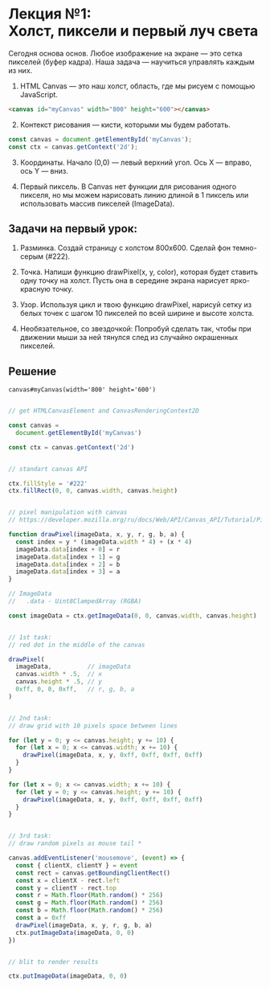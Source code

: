 
<!--- file: 01_raster_graphics_intro.md --->

# Лекция №1:<br>Холст, пиксели и первый луч света<br>

Сегодня основа основ. Любое изображение на экране — это сетка пикселей (буфер кадра). Наша задача — научиться управлять каждым из них.

1. HTML Canvas — это наш холст, область, где мы рисуем с помощью JavaScript.

```html
<canvas id="myCanvas" width="800" height="600"></canvas>
```

2. Контекст рисования — кисти, которыми мы будем работать.

```javascript
const canvas = document.getElementById('myCanvas');
const ctx = canvas.getContext('2d');
```

3. Координаты. Начало (0,0) — левый верхний угол. Ось X — вправо, ось Y — вниз.

4. Первый пиксель. В Canvas нет функции для рисования одного пикселя, но мы можем нарисовать линию длиной в 1 пиксель или использовать массив пикселей (ImageData).


## Задачи на первый урок:

1. Разминка. Создай страницу с холстом 800x600. Сделай фон темно-серым (#222).

2. Точка. Напиши функцию drawPixel(x, y, color), которая будет ставить одну точку на холст. Пусть она в середине экрана нарисует ярко-красную точку.

3. Узор. Используя цикл и твою функцию drawPixel, нарисуй сетку из белых точек с шагом 10 пикселей по всей ширине и высоте холста.

4. Необязательное, со звездочкой: Попробуй сделать так, чтобы при движении мыши за ней тянулся след из случайно окрашенных пикселей.


## Решение

```pug
canvas#myCanvas(width='800' height='600')
```

```javascript

// get HTMLCanvasElement and CanvasRenderingContext2D

const canvas =
  document.getElementById('myCanvas')

const ctx = canvas.getContext('2d')


// standart canvas API

ctx.fillStyle = '#222'
ctx.fillRect(0, 0, canvas.width, canvas.height)


// pixel manipulation with canvas
// https://developer.mozilla.org/ru/docs/Web/API/Canvas_API/Tutorial/Pixel_manipulation_with_canvas

function drawPixel(imageData, x, y, r, g, b, a) {
  const index = y * (imageData.width * 4) + (x * 4)
  imageData.data[index + 0] = r
  imageData.data[index + 1] = g
  imageData.data[index + 2] = b
  imageData.data[index + 3] = a
}

// ImageData
//   .data - Uint8ClampedArray (RGBA)

const imageData = ctx.getImageData(0, 0, canvas.width, canvas.height)


// 1st task:
// red dot in the middle of the canvas

drawPixel(
  imageData,          // imageData
  canvas.width * .5,  // x
  canvas.height * .5, // y
  0xff, 0, 0, 0xff,   // r, g, b, a
)


// 2nd task:
// draw grid with 10 pixels space between lines

for (let y = 0; y <= canvas.height; y += 10) {
  for (let x = 0; x <= canvas.width; x += 10) {
    drawPixel(imageData, x, y, 0xff, 0xff, 0xff, 0xff)
  }
}

for (let x = 0; x <= canvas.width; x += 10) {
  for (let y = 0; y <= canvas.height; y += 10) {
    drawPixel(imageData, x, y, 0xff, 0xff, 0xff, 0xff)
  }
}


// 3rd task:
// draw random pixels as mouse tail *

canvas.addEventListener('mousemove', (event) => {
  const { clientX, clientY } = event
  const rect = canvas.getBoundingClientRect()
  const x = clientX - rect.left
  const y = clientY - rect.top
  const r = Math.floor(Math.random() * 256)
  const g = Math.floor(Math.random() * 256)
  const b = Math.floor(Math.random() * 256)
  const a = 0xff
  drawPixel(imageData, x, y, r, g, b, a)
  ctx.putImageData(imageData, 0, 0)
})


// blit to render results

ctx.putImageData(imageData, 0, 0)

```
